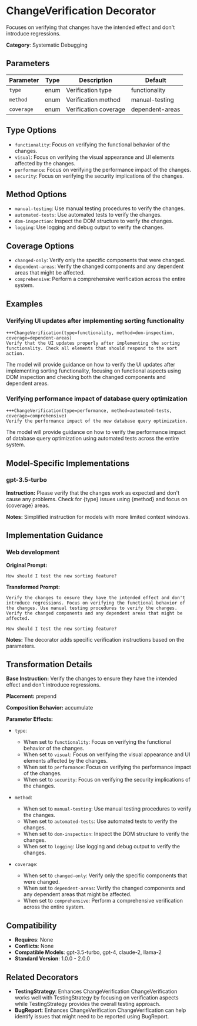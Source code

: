 # ChangeVerification Decorator

Focuses on verifying that changes have the intended effect and don't introduce regressions.

**Category**: Systematic Debugging

## Parameters

| Parameter | Type | Description | Default |
|-----------|------|-------------|--------|
| `type` | enum | Verification type | functionality |
| `method` | enum | Verification method | manual-testing |
| `coverage` | enum | Verification coverage | dependent-areas |

## Type Options

- `functionality`: Focus on verifying the functional behavior of the changes.
- `visual`: Focus on verifying the visual appearance and UI elements affected by the changes.
- `performance`: Focus on verifying the performance impact of the changes.
- `security`: Focus on verifying the security implications of the changes.

## Method Options

- `manual-testing`: Use manual testing procedures to verify the changes.
- `automated-tests`: Use automated tests to verify the changes.
- `dom-inspection`: Inspect the DOM structure to verify the changes.
- `logging`: Use logging and debug output to verify the changes.

## Coverage Options

- `changed-only`: Verify only the specific components that were changed.
- `dependent-areas`: Verify the changed components and any dependent areas that might be affected.
- `comprehensive`: Perform a comprehensive verification across the entire system.

## Examples

### Verifying UI updates after implementing sorting functionality

```
+++ChangeVerification(type=functionality, method=dom-inspection, coverage=dependent-areas)
Verify that the UI updates properly after implementing the sorting functionality. Check all elements that should respond to the sort action.
```

The model will provide guidance on how to verify the UI updates after implementing sorting functionality, focusing on functional aspects using DOM inspection and checking both the changed components and dependent areas.

### Verifying performance impact of database query optimization

```
+++ChangeVerification(type=performance, method=automated-tests, coverage=comprehensive)
Verify the performance impact of the new database query optimization.
```

The model will provide guidance on how to verify the performance impact of database query optimization using automated tests across the entire system.

## Model-Specific Implementations

### gpt-3.5-turbo

**Instruction:** Please verify that the changes work as expected and don't cause any problems. Check for {type} issues using {method} and focus on {coverage} areas.

**Notes:** Simplified instruction for models with more limited context windows.


## Implementation Guidance

### Web development

**Original Prompt:**
```
How should I test the new sorting feature?
```

**Transformed Prompt:**
```
Verify the changes to ensure they have the intended effect and don't introduce regressions. Focus on verifying the functional behavior of the changes. Use manual testing procedures to verify the changes. Verify the changed components and any dependent areas that might be affected.

How should I test the new sorting feature?
```

**Notes:** The decorator adds specific verification instructions based on the parameters.

## Transformation Details

**Base Instruction:** Verify the changes to ensure they have the intended effect and don't introduce regressions.

**Placement:** prepend

**Composition Behavior:** accumulate

**Parameter Effects:**

- `type`:
  - When set to `functionality`: Focus on verifying the functional behavior of the changes.
  - When set to `visual`: Focus on verifying the visual appearance and UI elements affected by the changes.
  - When set to `performance`: Focus on verifying the performance impact of the changes.
  - When set to `security`: Focus on verifying the security implications of the changes.

- `method`:
  - When set to `manual-testing`: Use manual testing procedures to verify the changes.
  - When set to `automated-tests`: Use automated tests to verify the changes.
  - When set to `dom-inspection`: Inspect the DOM structure to verify the changes.
  - When set to `logging`: Use logging and debug output to verify the changes.

- `coverage`:
  - When set to `changed-only`: Verify only the specific components that were changed.
  - When set to `dependent-areas`: Verify the changed components and any dependent areas that might be affected.
  - When set to `comprehensive`: Perform a comprehensive verification across the entire system.

## Compatibility

- **Requires**: None
- **Conflicts**: None
- **Compatible Models**: gpt-3.5-turbo, gpt-4, claude-2, llama-2
- **Standard Version**: 1.0.0 - 2.0.0

## Related Decorators

- **TestingStrategy**: Enhances ChangeVerification ChangeVerification works well with TestingStrategy by focusing on verification aspects while TestingStrategy provides the overall testing approach.
- **BugReport**: Enhances ChangeVerification ChangeVerification can help identify issues that might need to be reported using BugReport.
